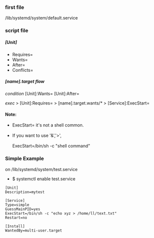 ### first file
/lib/systemd/system/default.service

### script file
##### [Unit]
* Requires=
* Wants=
* After=
* Conflicts=

##### [name].target flow
*condition*
 [Unit]:Wants=
 [Unit]:After=

*exec*
\> [Unit]:Requires=
\> [name].target.wants/\*
\> [Service]:ExecStart=

#### Note:
* ExecStart= it's not a shell common.<br></br>
* If you want to use '&','\>',<br></br>
  ExecStart=/bin/sh -c "shell command"

### Simple Example
on /lib/systemd/system/test.service
* $ systemctl enable test.service
```
[Unit]
Description=mytest

[Service]
Type=simple
GuessMainPID=yes
ExecStart=/bin/sh -c "echo xyz > /home/ll/text.txt"
Restart=no

[Install]
WantedBy=multi-user.target
```
